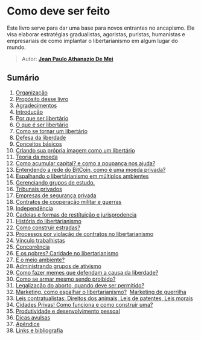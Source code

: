 # Como deve ser feito

Este livro serve para dar uma base para novos entrantes no ancapismo.
Ele visa elaborar estratégias gradualistas, agoristas, puristas, humanistas e empresariais de como implantar o libertarianismo em algum lugar do mundo.
> Autor: **[Jean Paulo Athanazio De Mei](https://github.com/JeanPaulo-Eletron)**

## Sumário

1. [Organização](Capitulos/organizacao.md)
1. [Propósito desse livro](Capitulos/proposito.md)
1. [Agradecimentos](Capitulos/agradecimentos.md)
1. [Introdução](Capitulos/introducao.md)
1. [Por que ser libertário](Capitulos/porque.md)
1. [O que é ser libertário](Capitulos/oquee.md)
1. [Como se tornar um libertário](Capitulos/Como.md)
1. [Defesa da liberdade](Capitulos/instalacao.md)
1. [Conceitos básicos](Capitulos/comandos.md)
1. [Criando sua própria imagem como um libertário](Capitulos/criandoimagem.md)
1. [Teoria da moeda](Capitulos/TeoriaMonetaria.md)
1. [Como acumular capital? e como a poupança nos ajuda?](Capitulos/AcumuloDeCapital.md)
1. [Entendendo a rede do BitCoin, como é uma moeda privada?](Capitulos/rede.md)
1. [Espalhando o libertárianismo em múltiplos ambientes](Capitulos/Expalhando.md)
1. [Gerenciando grupos de estudo.](Capitulos/GruposDeEstudo.md)
1. [Tribunais privados](Capitulos/TribunaisPrivados.md)
1. [Empresas de segurança privada](Capitulos/EmpresasDeSegurança.md)
1. [Contratos de cooperação militar e guerras](Capitulos/Guerras.md)
1. [Independência](Capitulos/Independência.md)
1. [Cadeias e formas de restítuição e jurisprodencia](Capitulos/jurisprodencia.md)
1. [História do libertárianismo](Capitulos/servicosdeapoio.md)
1. [Como construir estradas?](Capitulos/construir.md)
1. [Processos por violação de contratos no libertarianismo](Capitulos/processos.md)
1. [Vínculo trabalhistas](Capitulos/vinculos.md)
1. [Concorrência](Capitulos/concorrencia.md)
1. [E os pobres? Caridade no libertarianismo](Capitulos/Caridade.md)
1. [E o meio ambiente?](Capitulos/paridade.md)
1. [Administrando grupos de ativismo](Capitulos/admin.md)
1. [Como fazer memes que defendam a causa da liberdade?](Capitulos/Memes.md)
1. [Como se armar mesmo sendo proibido?](Capitulos/rodando_aplicacoes_gui.md)
1. [Legalização do aborto, quando deve ser permitido?](Capitulos/aborto.md)
1. [Marketing, como espalhar o libertarianismo?](Capitulos/Marketing.md)&nbsp;
  [Marketing de guerrilha](Capitulos/MarketingGuerrilha.md)&nbsp;
1. [Leis contratualistas: Direitos dos animais, Leis de patentes, Leis morais](Capitulos/LeisContratualistas.md)
1. [Cidades Privas! Como funciona e como construir uma?](Capitulos/CidadesPrivadas.md)
1. [Produtividade e desenvolvimento pessoal](Capitulos/melhorar.md)
1. [Dicas avulsas](Capitulos/dicas.md)
1. [Apêndice](Capitulos/apendice.md)
1. [Links e bibliografia](Capitulos/melhorar.md)

